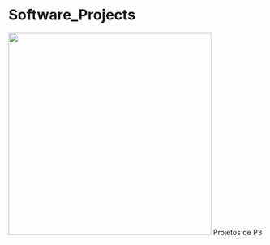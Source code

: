 # Software_Projects
<img src="https://i.imgur.com/E5gN1eK.gif" width="400" height="400" />
Projetos de P3
